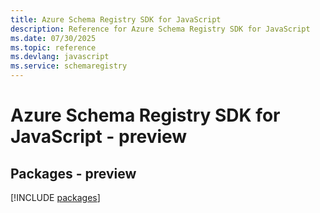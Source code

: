 ```yaml
---
title: Azure Schema Registry SDK for JavaScript
description: Reference for Azure Schema Registry SDK for JavaScript
ms.date: 07/30/2025
ms.topic: reference
ms.devlang: javascript
ms.service: schemaregistry
---
```

# Azure Schema Registry SDK for JavaScript - preview
## Packages - preview
[!INCLUDE [packages](schema-registry-index.md)]